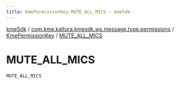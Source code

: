 ```yaml
---
title: KmePermissionKey.MUTE_ALL_MICS - kmeSdk
---
```


[kmeSdk](../../index.html) / [com.kme.kaltura.kmesdk.ws.message.type.permissions](../index.html) / [KmePermissionKey](index.html) / [MUTE_ALL_MICS](./-m-u-t-e_-a-l-l_-m-i-c-s.html)

# MUTE_ALL_MICS

`MUTE_ALL_MICS`